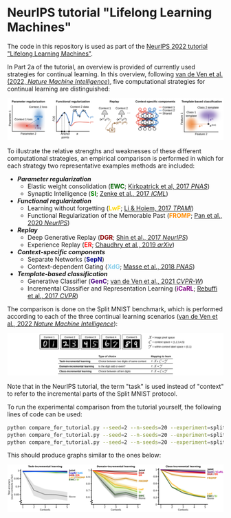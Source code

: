 # NeurIPS tutorial "Lifelong Learning Machines"
The code in this repository is used as part of the
[NeurIPS 2022 tutorial "Lifelong Learning Machines"](https://sites.google.com/view/neurips2022-llm-tutorial).

In Part 2a of the tutorial, an overview is provided of currently used strategies for continual learning.
In this overview, following 
[van de Ven et al. (2022, *Nature Machine Intelligence*)](https://www.nature.com/articles/s42256-022-00568-3),
five computational strategies for continual learning are distinguished:

![image](figures/strategies.png)

To illustrate the relative strengths and weaknesses of these different computational strategies,
an empirical comparison is performed in which for each strategy two representative examples methods are included:
- ***Parameter regularization***
  - Elastic weight consolidation (<span style="color:darkgreen">**EWC**</span>;
    [Kirkpatrick et al, 2017 *PNAS*](https://www.pnas.org/doi/10.1073/pnas.1611835114))
  - Synaptic Intelligence (<span style="color:green">**SI**</span>;
    [Zenke et al., 2017 *ICML*](http://proceedings.mlr.press/v70/zenke17a))
- ***Functional regularization***
  - Learning without forgetting (<span style="color:gold">**LwF**</span>;
    [Li & Hoiem, 2017 *TPAMI*](https://ieeexplore.ieee.org/abstract/document/8107520))
  - Functional Regularization of the Memorable Past (<span style="color:darkorange">**FROMP**</span>;
    [Pan et al., 2020 *NeurIPS*](https://proceedings.neurips.cc/paper/2020/hash/2f3bbb9730639e9ea48f309d9a79ff01-Abstract.html))
- ***Replay***
  - Deep Generative Replay (<span style="color:darkred">**DGR**</span>;
    [Shin et al., 2017 *NeurIPS*](https://proceedings.neurips.cc/paper/2017/hash/0efbe98067c6c73dba1250d2beaa81f9-Abstract.html))
  - Experience Replay (<span style="color:red">**ER**</span>;
    [Chaudhry et al., 2019 *arXiv*](https://arxiv.org/abs/1902.10486))
- ***Context-specific components***
  - Separate Networks (<span style="color:darkblue">**SepN**</span>)
  - Context-dependent Gating (<span style="color:skyblue">**XdG**</span>;
    [Masse et al., 2018 *PNAS*](https://www.pnas.org/doi/abs/10.1073/pnas.1803839115))
- ***Template-based classification***
  - Generative Classifier (<span style="color:indigo">**GenC**</span>;
    [van de Ven et al., 2021 *CVPR-W*](https://openaccess.thecvf.com/content/CVPR2021W/CLVision/html/van_de_Ven_Class-Incremental_Learning_With_Generative_Classifiers_CVPRW_2021_paper.html))
  - Incremental Classifier and Representation Learning (<span style="color:purple">**iCaRL**</span>;
    [Rebuffi et al., 2017 *CVPR*](https://openaccess.thecvf.com/content_cvpr_2017/html/Rebuffi_iCaRL_Incremental_Classifier_CVPR_2017_paper.html))

The comparison is done on the Split MNIST benchmark,
which is performed according to each of the three continual learning scenarios
([van de Ven et al., 2022 *Nature Machine Intelligence*](https://www.nature.com/articles/s42256-022-00568-3)):

![image](figures/splitMNIST_schematic.png)

Note that in the NeurIPS tutorial, the term "task" is used instead of "context"
to refer to the incremental parts of the Split MNIST protocol.

To run the experimental comparison from the tutorial yourself, the following lines of code can be used:

```bash
python compare_for_tutorial.py --seed=2 --n-seeds=20 --experiment=splitMNIST --scenario=task
python compare_for_tutorial.py --seed=2 --n-seeds=20 --experiment=splitMNIST --scenario=domain
python compare_for_tutorial.py --seed=2 --n-seeds=20 --experiment=splitMNIST --scenario=class
```

This should produce graphs similar to the ones below:

![image](figures/splitMNIST_results_tutorial.png)
